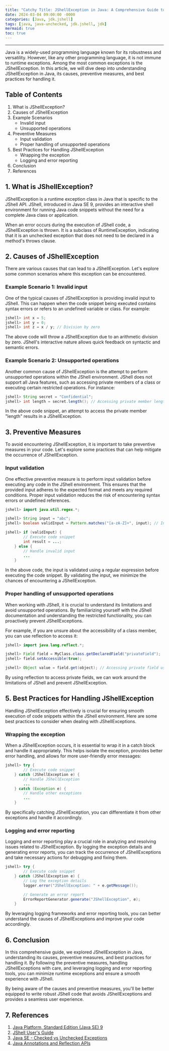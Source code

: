```yaml
---
title: "Catchy Title: JShellException in Java: A Comprehensive Guide to Handling Runtime Exceptions"
date: 2024-03-04 09:00:00 -0000
categories: [Java, jdk.jshell]
tags: [java, java-unchecked, jdk.jshell, jdk]
mermaid: true
toc: true
---
```



---
Java is a widely-used programming language known for its robustness and versatility. However, like any other programming language, it is not immune to runtime exceptions. Among the most common exceptions is the JShellException. In this article, we will dive deep into understanding JShellException in Java, its causes, preventive measures, and best practices for handling it.

## Table of Contents
1. What is JShellException?
2. Causes of JShellException
3. Example Scenarios
    - Invalid input
    - Unsupported operations
4. Preventive Measures
    - Input validation
    - Proper handling of unsupported operations
5. Best Practices for Handling JShellException
    - Wrapping the exception
    - Logging and error reporting
6. Conclusion
7. References

## 1. What is JShellException?
JShellException is a runtime exception class in Java that is specific to the JShell API. JShell, introduced in Java SE 9, provides an interactive shell environment for running Java code snippets without the need for a complete Java class or application.

When an error occurs during the execution of JShell code, a JShellException is thrown. It is a subclass of RuntimeException, indicating that it is an unchecked exception that does not need to be declared in a method's throws clause.

## 2. Causes of JShellException
There are various causes that can lead to a JShellException. Let's explore some common scenarios where this exception can be encountered.

### Example Scenario 1: Invalid input
One of the typical causes of JShellException is providing invalid input to JShell. This can happen when the code snippet being executed contains syntax errors or refers to an undefined variable or class. For example:

```java
jshell> int x = 5;
jshell> int y = 0;
jshell> int z = x / y; // Division by zero
```

The above code will throw a JShellException due to an arithmetic division by zero. JShell's interactive nature allows quick feedback on syntactic and semantic errors.

### Example Scenario 2: Unsupported operations
Another common cause of JShellException is the attempt to perform unsupported operations within the JShell environment. JShell does not support all Java features, such as accessing private members of a class or executing certain restricted operations. For instance:

```java
jshell> String secret = "Confidential";
jshell> int length = secret.length(); // Accessing private member length
```

In the above code snippet, an attempt to access the private member "length" results in a JShellException.

## 3. Preventive Measures
To avoid encountering JShellException, it is important to take preventive measures in your code. Let's explore some practices that can help mitigate the occurrence of JShellException.

### Input validation
One effective preventive measure is to perform input validation before executing any code in the JShell environment. This ensures that the provided input adheres to the expected format and meets any required conditions. Proper input validation reduces the risk of encountering syntax errors or undefined references.

```java
jshell> import java.util.regex.*;

jshell> String input = "abc";
jshell> boolean validInput = Pattern.matches("[a-zA-Z]+", input); // Input validation

jshell> if (validInput) {
        // Execute code snippet
        int result = ...;
    } else {
        // Handle invalid input
        ...
    }
```

In the above code, the input is validated using a regular expression before executing the code snippet. By validating the input, we minimize the chances of encountering a JShellException.

### Proper handling of unsupported operations
When working with JShell, it is crucial to understand its limitations and avoid unsupported operations. By familiarizing yourself with the JShell documentation and understanding the restricted functionality, you can proactively prevent JShellExceptions.

For example, if you are unsure about the accessibility of a class member, you can use reflection to access it:

```java
jshell> import java.lang.reflect.*;

jshell> Field field = MyClass.class.getDeclaredField("privateField");
jshell> field.setAccessible(true);

jshell> Object value = field.get(object); // Accessing private field using reflection
```

By using reflection to access private fields, we can work around the limitations of JShell and prevent JShellException.

## 5. Best Practices for Handling JShellException
Handling JShellException effectively is crucial for ensuring smooth execution of code snippets within the JShell environment. Here are some best practices to consider when dealing with JShellExceptions.

### Wrapping the exception
When a JShellException occurs, it is essential to wrap it in a catch block and handle it appropriately. This helps isolate the exception, provides better error handling, and allows for more user-friendly error messages:

```java
jshell> try {
        // Execute code snippet
    } catch (JShellException e) {
        // Handle JShellException
        ...
    } catch (Exception e) {
        // Handle other exceptions
        ...
    }
```

By specifically catching JShellException, you can differentiate it from other exceptions and handle it accordingly.

### Logging and error reporting
Logging and error reporting play a crucial role in analyzing and resolving issues related to JShellException. By logging the exception details and generating error reports, you can track the occurrence of JShellExceptions and take necessary actions for debugging and fixing them.

```java
jshell> try {
        // Execute code snippet
    } catch (JShellException e) {
        // Log the exception details
        logger.error("JShellException: " + e.getMessage());

        // Generate an error report
        ErrorReportGenerator.generate("JShellException", e);
    }
```

By leveraging logging frameworks and error reporting tools, you can better understand the causes of JShellExceptions and improve your code accordingly.

## 6. Conclusion
In this comprehensive guide, we explored JShellException in Java, understanding its causes, preventive measures, and best practices for handling it. By following the preventive measures, handling JShellExceptions with care, and leveraging logging and error reporting tools, you can minimize runtime exceptions and ensure a smooth experience with JShell.

By being aware of the causes and preventive measures, you'll be better equipped to write robust JShell code that avoids JShellExceptions and provides a seamless user experience.

## 7. References
1. [Java Platform, Standard Edition (Java SE) 9](https://www.oracle.com/java/technologies/javase/9u-relnotes.html)
2. [JShell User's Guide](https://docs.oracle.com/javase/9/jshell/introduction-jshell.htm)
3. [Java SE - Checked vs Unchecked Exceptions](https://docs.oracle.com/javase/tutorial/essential/exceptions/runtime.html)
4. [Java Annotations and Reflection APIs](https://docs.oracle.com/javase/tutorial/reflect/member/field.html)